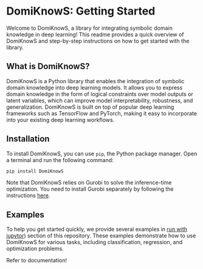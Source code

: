 # DomiKnowS: Getting Started

Welcome to DomiKnowS, a library for integrating symbolic domain knowledge in deep learning! This readme provides a quick overview of DomiKnowS and step-by-step instructions on how to get started with the library.

## What is DomiKnowS?

DomiKnowS is a Python library that enables the integration of symbolic domain knowledge into deep learning models. It allows you to express domain knowledge in the form of logical constraints over model outputs or latent variables, which can improve model interpretability, robustness, and generalization. DomiKnowS is built on top of popular deep learning frameworks such as TensorFlow and PyTorch, making it easy to incorporate into your existing deep learning workflows.

## Installation

To install DomiKnowS, you can use `pip`, the Python package manager. Open a terminal and run the following command:

```bash
pip install DomiKnowS
```


Note that DomiKnowS relies on Gurobi to solve the inference-time optimization. You need to install Gurobi separately by following the instructions [here](link_to_gurobi_readme).

## Examples

To help you get started quickly, we provide several examples in [run with jupytor](https://github.com/HLR/DomiKnowS/tree/Doc/Run%20With%20Jupyter)) section of this repository. These examples demonstrate how to use DomiKnowS for various tasks, including classification, regression, and optimization problems.

Refer to documentation!

